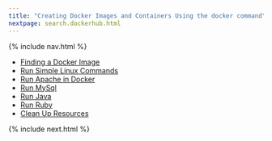 ```yaml
---
title: "Creating Docker Images and Containers Using the docker command"
nextpage: search.dockerhub.html
---
```


{% include nav.html %}

- [Finding a Docker Image](search.dockerhub.md)
- [Run Simple Linux Commands](simple.linux.commands.md)
- [Run Apache in Docker](run.apache.md)
- [Run MySql](run.mysql.md)
- [Run Java](run.java.md)
- [Run Ruby](run.ruby.md)
- [Clean Up Resources](cleanup.md)


{% include next.html %}
